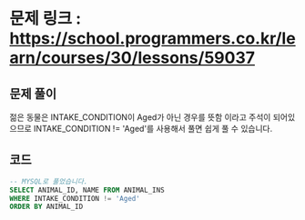 # 문제 링크 : https://school.programmers.co.kr/learn/courses/30/lessons/59037

## 문제 풀이 
젊은 동물은 INTAKE_CONDITION이 Aged가 아닌 경우를 뜻함 이라고 주석이 되어있으므로 INTAKE_CONDITION != 'Aged'를 사용해서 풀면 쉽게 풀 수 있습니다.


## 코드
```sql
-- MYSQL로 풀었습니다.
SELECT ANIMAL_ID, NAME FROM ANIMAL_INS
WHERE INTAKE_CONDITION != 'Aged'
ORDER BY ANIMAL_ID
```